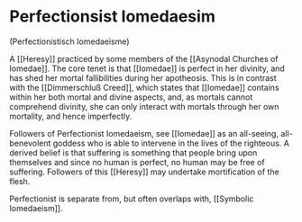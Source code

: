# Perfectionsist Iomedaesim
(Perfectionistisch Iomedaeisme)

A [[Heresy]] practiced by some members of the [[Asynodal Churches of Iomedae]]. The core tenet is that [[Iomedae]] is perfect in her divinity, and has shed her mortal fallibilities during her apotheosis. This is in contrast with the [[Dimmerschluß Creed]], which states that [[Iomedae]] contains within her both mortal and divine aspects, and, as mortals cannot comprehend divinity, she can only interact with mortals through her own mortality, and hence imperfectly.

Followers of Perfectionist Iomedaeism, see [[Iomedae]] as an all-seeing, all-benevolent goddess who is able to intervene in the lives of the righteous. A derived belief is that suffering is something that people bring upon themselves and since no human is perfect, no human may be free of suffering. Followers of this [[Heresy]] may undertake mortification of the flesh.

Perfectionist is separate from, but often overlaps with, [[Symbolic Iomedaeism]].
